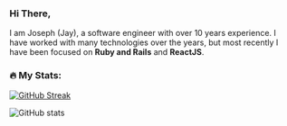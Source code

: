 ### Hi There, 

I am Joseph (Jay), a software engineer with over 10 years experience. I have worked with many technologies over the years,
but most recently I have been focused on **Ruby and Rails** and **ReactJS**.

### 🔥 My Stats:

[![GitHub Streak](https://github-readme-streak-stats.herokuapp.com/?user=jayjay-w)](https://git.io/streak-stats)

![GitHub stats](https://github-readme-stats-eight-theta.vercel.app/api?username=jayjay-w&show_icons=true&include_all_commits=true&count_private=true)
